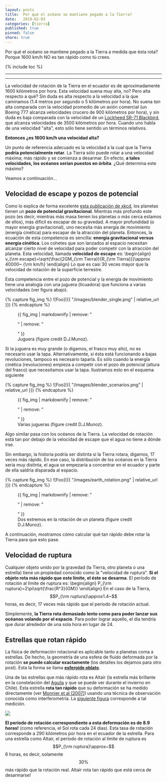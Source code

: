 ```yaml
---
layout: posts
title:  Por qué el océano se mantiene pegado a la Tierra?
date:   2019-02-03
categories: [tierra] 
published: true
pinned: false
share: true
---
```


Por qué el océano se mantiene pegado a la Tierra a medida que ésta rota? Porque 1600 km/h NO es tan rápido como tú crees.


{% include toc %}

<script type="text/javascript" async
  src="https://cdn.mathjax.org/mathjax/latest/MathJax.js?config=TeX-MML-AM_CHTML">
</script>


***
***

La velocidad de rotación de la Tierra en el ecuador es de aproximadamente 1600 kilómetros por hora. Esta velocidad suena muy alta, no? Pero alta respecto a qué? Sin duda es alta respecto a la velocidad a la que caminamos (1.4 metros por segundo o 5 kilómetros por hora). No suena *tan* alta comparada con la velocidad promedio de un avión comercial (un Boeing 777 alcanza velocidades crucero de 900 kilómetros por hora), y sin duda es baja comparada con la velocidad de un [Lockheed SR-71 Blackbird](https://en.wikipedia.org/wiki/Lockheed_SR-71_Blackbird), que alcanza velocidades de 3500  kilómetros por hora. 
Cuando uno habla de una velocidad "alta", esto sólo tiene sentido un términos relativos.

**Entonces ¿es 1600 km/h una velocidad alta?**

Un punto de referencia adecuado es la velocidad a la cual que la Tierra **podría potencialmente rotar**. 
La Tierra sólo puede rotar a una velocidad máxima; más rápido y se comienza a desarmar. En efecto, **a tales velocidades, los océanos serían puestos en órbita**. ¿Qué determina este máximo? 

Veamos a continuación...


Velocidad de escape y pozos de potencial
--------------------


Como lo explica de forma excelente [esta publicación de xkcd](https://www.explainxkcd.com/wiki/index.php/681:_Gravity_Wells), los planetas tienen un **pozo de potencial gravitacional**.  Mientras más profundo este pozo (es decir, mientras más masa tienen los planetas o más cerca estamos de ellos), más difícil es escapar de su gravedad. A mayor profundidad (o mayor energía gravitacional), uno necesita más energía de movimiento (energía cinética) para escapar de la atracción del planeta. Entonces, la ecuación de esta competencia es sencilla: **energía gravitacional versus energía cinética**. Los cohetes que son lanzados al espacio necesitan alcanzar cierto nivel de velocidad para poder competir con la atracción del planeta. Esta velocidad, llamada **velocidad de escape** es:
\\begin{align}
v_{\rm escape}=\sqrt{\frac{2GM_{\rm Tierra}}{R_{\rm Tierra}}}\approx 40000~ {\rm km/h}
\\end{align}
Lo que es casi 30 veces mayor que la velocidad de rotación de la superficie terrestre.

Esta competencia entre el pozo de potencial y la energía de movimiento tiene una analogía con una juguera (licuadora) que funciona a varias velocidades (ver figura abajo).


{% capture fig_img %}
![Foo]({{ "/images/blender_single.png" | relative_url }})
{% endcapture %}
<figure>
  {{ fig_img | markdownify | remove: "<p>" | remove: "</p>" }}
  <figcaption> Juguera (figure credit D.J.Munoz). </figcaption>
</figure>


Si la juguera es muy grande (o digamos, el frasco muy alto), no es necesario usar la tapa. Alternativamente, si ésta está funcionando a bajas revoluciones, tampoco es necesario taparla. Es sólo cuando la energía cinética (revoluciones) empieza a competir con el pozo de potencial (altura del frasco) que necesitamos usar la tapa. Ilustramos esto en el esquema siguiente

{% capture fig_img %}
![Foo]({{ "/images/blender_scenarios.png" | relative_url }})
{% endcapture %}
<figure>
  {{ fig_img | markdownify | remove: "<p>" | remove: "</p>" }}
  <figcaption> Varias jugueras (figure credit D.J.Munoz). </figcaption>
</figure>


Algo similar pasa con los océanos de la Tierra. La velocidad de rotación está tan por debajo de la velocidad de escape que el agua no tiene a dónde irse.  

Sin embargo, la historia podría ser distinta si la Tierra rotara, digamos, 17 veces más rápido. En ese caso, la distribución de los océanos en la Tierra sería muy distinta, el agua se empezaría a concentrar en el ecuador y parte de ella saldría disparada al espacio.


{% capture fig_img %}
![Foo]({{ "/images/earth_rotation.png" | relative_url }})
{% endcapture %}
<figure>
  {{ fig_img | markdownify | remove: "<p>" | remove: "</p>" }}
  <figcaption> Dos extremos en la rotación de un planeta (figure credit D.J.Munoz). </figcaption>
</figure>

A continuación, mostramos cómo calcular qué tan rápido debe rotar la Tierra para que esto pase.


Velocidad de ruptura
--------------------

Cualquier objeto unido por la gravedad (la Tierra, otro planeta o una estrella) tiene un propiedad conocido como la "velocidad de ruptura". **Si el objeto rota más rápido que este límite, el éste se desarma**. El período de rotación al límite de ruptura es:
\\begin{align}
P_{\rm ruptura}=2\pi\sqrt{\frac{R^3}{GM}}
\\end{align}
En el caso de la Tierra, $$P_{\rm ruptura}\approx1.4~$$ horas, es decir, 17 veces más rápido que el período de rotación actual. 

Simplemente, **la Tierra rota demasiado lento como para poder lanzar sus océanos volando por el espacio**. Para poder lograr aquello, el día tendría que durar alrededor de una sola hora en lugar de 24.


Estrellas que rotan rápido
--------------------

La física de deformación rotacional es aplicable tanto a planetas coma a estrellas. De hecho, la geometría de una esfera de fluido deformada por la rotación **se puede calcular exactamente** (los detalles los dejamos para otro post). Esta la forma se llama [**esferoide oblato**](https://en.wikipedia.org/wiki/Spheroid#Oblate_spheroids).

Una de las estrellas que más rápido rota es Altair (la estrella más brillante en la constelación del [Aguila](https://es.wikipedia.org/wiki/Aquila_(constelación)) y que se puede ver durante el invierno en Chile). Esta estrella **rota tan rápido** que su deformación se ha medido directamente (ver [Monnier et al (2007)](http://science.sciencemag.org/content/317/5836/342.full)) usando una técnica de observación conocida como interferometría. 
La [siguiente figura](https://earthsky.org/brightest-stars/altair-the-bluish-jewel-of-the-eagle?utm_campaign=shareaholic) corresponde a tal medición.

[![](http://en.es-static.us/upl/2015/08/altair-800.jpg)](https://earthsky.org/brightest-stars/altair-the-bluish-jewel-of-the-eagle?utm_campaign=shareaholic)

**El período de rotación correspondiente a esta deformación es de 8.9 horas!** (como referencia, el Sol rota cada 24 días). Esta tasa de rotación corresponde a 290 kilómetros por hora en el ecuador de la estrella. Para una estrella como Altair, el período de rotación al límite de ruptura es $$P_{\rm ruptura}\approx~$$6 horas, es decir, solamente $$30\%$$ más rápido que la rotación real. Altair rota tan rápido que está cerca de desarmarse!

